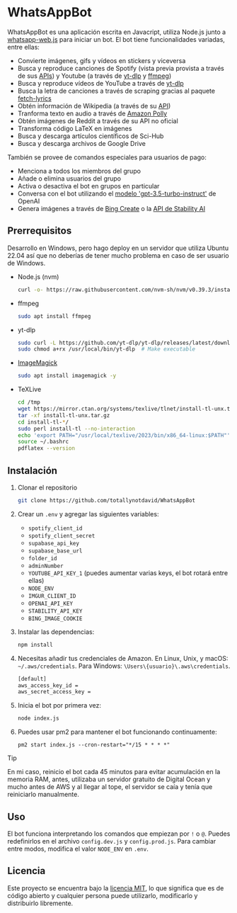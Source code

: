 # WhatsAppBot

WhatsAppBot es una aplicación escrita en Javacript, utiliza Node.js junto a [whatsapp-web.js](https://docs.wwebjs.dev/) para iniciar un bot. El bot tiene funcionalidades variadas, entre ellas:

-   Convierte imágenes, gifs y vídeos en stickers y viceversa
-   Busca y reproduce canciones de Spotify (vista previa provista a través de sus [APIs](https://developer.spotify.com/documentation/web-api/reference/search)) y Youtube (a través de [yt-dlp](https://github.com/yt-dlp/yt-dlp) y [ffmpeg](https://ffmpeg.org/ffmpeg.html))
-   Busca y reproduce vídeos de YouTube a través de [yt-dlp](https://github.com/yt-dlp/yt-dlp)
-   Busca la letra de canciones a través de scraping gracias al paquete [fetch-lyrics](https://github.com/susudeepa/fetch-lyrics)
-   Obtén información de Wikipedia (a través de su [API](https://en.wikipedia.org/w/api.php))
-   Tranforma texto en audio a través de [Amazon Polly](https://docs.aws.amazon.com/sdk-for-javascript/v3/developer-guide/polly-examples.html)
-   Obtén imágenes de Reddit a través de su API no oficial
-   Transforma código LaTeX en imágenes
-   Busca y descarga artículos científicos de Sci-Hub
-   Busca y descarga archivos de Google Drive

También se provee de comandos especiales para usuarios de pago:

-   Menciona a todos los miembros del grupo
-   Añade o elimina usuarios del grupo
-   Activa o desactiva el bot en grupos en particular
-   Conversa con el bot utilizando el [modelo 'gpt-3.5-turbo-instruct'](https://platform.openai.com/docs/models) de OpenAI
-   Genera imágenes a través de [Bing Create](https://www.bing.com/images/create/) o la [API de Stability AI](https://platform.stability.ai/docs/api-reference#tag/Text-to-Image)

## Prerrequisitos

Desarrollo en Windows, pero hago deploy en un servidor que utiliza Ubuntu 22.04 así que no deberías de tener mucho problema en caso de ser usuario de Windows.

-   Node.js (nvm)

    ```bash
    curl -o- https://raw.githubusercontent.com/nvm-sh/nvm/v0.39.3/install.sh | bash
    ```

-   ffmpeg

    ```bash
    sudo apt install ffmpeg
    ```

-   yt-dlp

    ```bash
    sudo curl -L https://github.com/yt-dlp/yt-dlp/releases/latest/download/yt-dlp -o /usr/local/bin/yt-dlp
    sudo chmod a+rx /usr/local/bin/yt-dlp  # Make executable
    ```

-   [ImageMagick](https://stackoverflow.com/questions/52998331/imagemagick-security-policy-pdf-blocking-conversion)

    ```bash
    sudo apt install imagemagick -y
    ```

-   TeXLive

    ```bash
    cd /tmp
    wget https://mirror.ctan.org/systems/texlive/tlnet/install-tl-unx.tar.gz
    tar -xf install-tl-unx.tar.gz
    cd install-tl-*/
    sudo perl install-tl --no-interaction
    echo 'export PATH="/usr/local/texlive/2023/bin/x86_64-linux:$PATH"' >> ~/.bashrc
    source ~/.bashrc
    pdflatex --version
    ```

## Instalación

1. Clonar el repositorio

    ```bash
    git clone https://github.com/totallynotdavid/WhatsAppBot
    ```

2. Crear un `.env` y agregar las siguientes variables:

    - `spotify_client_id`
    - `spotify_client_secret`
    - `supabase_api_key`
    - `supabase_base_url`
    - `folder_id`
    - `adminNumber`
    - `YOUTUBE_API_KEY_1` (puedes aumentar varias keys, el bot rotará entre ellas)
    - `NODE_ENV`
    - `IMGUR_CLIENT_ID`
    - `OPENAI_API_KEY`
    - `STABILITY_API_KEY`
    - `BING_IMAGE_COOKIE`

3. Instalar las dependencias:

    ```bash
    npm install
    ```

4. Necesitas añadir tus credenciales de Amazon. En Linux, Unix, y macOS: `~/.aws/credentials`. Para Windows: `\Users\{usuario}\.aws\credentials`.

    ```bash
    [default]
    aws_access_key_id =
    aws_secret_access_key =
    ```

5. Inicia el bot por primera vez:

    ```bash
    node index.js
    ```

6. Puedes usar pm2 para mantener el bot funcionando continuamente:
    ```
    pm2 start index.js --cron-restart="*/15 * * * *"
    ```

> [!TIP]
> En mi caso, reinicio el bot cada 45 minutos para evitar acumulación en la memoria RAM, antes, utilizaba un servidor gratuito de Digital Ocean y mucho antes de AWS y al llegar al tope, el servidor se caía y tenía que reiniciarlo manualmente.

## Uso

El bot funciona interpretando los comandos que empiezan por `!` o `@`. Puedes redefinirlos en el archivo `config.dev.js` y `config.prod.js`. Para cambiar entre modos, modifica el valor `NODE_ENV` en `.env`.

## Licencia

Este proyecto se encuentra bajo la [licencia MIT](LICENSE), lo que significa que es de código abierto y cualquier persona puede utilizarlo, modificarlo y distribuirlo libremente.
